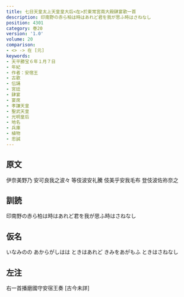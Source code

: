 ```yaml
---
title: 七日天皇太上天皇皇大后<在>於東常宮南大殿肆宴歌一首
description: 印南野の赤ら柏は時はあれど君を我が思ふ時はさねなし
position: 4301
category: 巻20
version: '1.0'
volume: 20
comparison:
- <> -> 在 [元]
keywords:
- 天平勝宝６年１月７日
- 年紀
- 作者：安宿王
- 古歌
- 伝誦
- 宮廷
- 肆宴
- 宴席
- 孝謙天皇
- 聖武天皇
- 光明皇后
- 地名
- 兵庫
- 植物
- 忠誠
---
```


## 原文

伊奈美野乃 安可良我之波々 等伎波安礼騰 伎美乎安我毛布 登伎波佐祢奈之

## 訓読

印南野の赤ら柏は時はあれど君を我が思ふ時はさねなし

## 仮名

いなみのの あからがしはは ときはあれど きみをあがもふ ときはさねなし

## 左注

右一首播磨國守安宿王奏 [古今未詳]
